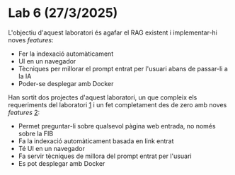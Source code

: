 # Lab 6 (27/3/2025)
L'objectiu d'aquest laboratori és agafar el RAG existent i implementar-hi noves *features*:

- Fer la indexació automàticament
- UI en un navegador
- Tècniques per millorar el prompt entrat per l'usuari abans de passar-li a la IA
- Poder-se desplegar amb Docker

Han sortit dos projectes d'aquest laboratori, un que compleix els requeriments del laboratori [1](https://github.com/DGSI-UPC/llm-chat-rag) i un fet completament des de zero amb noves *features* [2](https://github.com/DGSI-UPC/chat-with-any-website):

- Permet preguntar-li sobre qualsevol pàgina web entrada, no només sobre la FIB
- Fa la indexació automàticament basada en link entrat
- Té UI en un navegador
- Fa servir tècniques de millora del prompt entrat per l'usuari
- Es pot desplegar amb Docker
